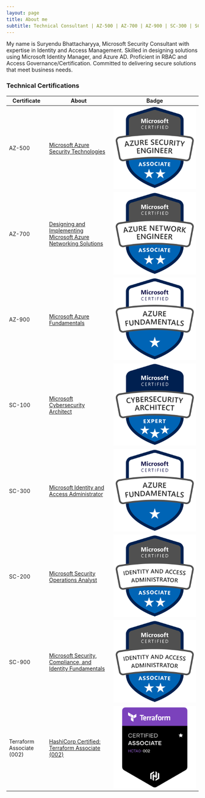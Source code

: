 ```yaml
---
layout: page
title: About me
subtitle: Technical Consultant | AZ-500 | AZ-700 | AZ-900 | SC-300 | SC-200 | SC-900 | SC-100 | Terraform Associate (002)
---
```


My name is Suryendu Bhattacharyya, Microsoft Security Consultant with expertise in Identity and Access Management. Skilled in designing solutions using Microsoft Identity Manager, and Azure AD. Proficient in RBAC and Access Governance/Certification. Committed to delivering secure solutions that meet business needs. 


### **Technical Certifications**  

|Certificate|About|Badge|
|----------|----------|----------|
| AZ-500 | [Microsoft Azure Security Technologies](https://www.credly.com/badges/8155c309-5601-4025-bf2d-a9bcd7812f06/public_url) |![Microsoft Azure Security Technologies](/assets/img/microsoft-certified-azure-security-engineer-associate.png)
| AZ-700 | [Designing and Implementing Microsoft Azure Networking Solutions](https://www.credly.com/badges/e6be01c9-d496-4bd7-933a-30298925d1f3/public_url) |![Microsoft Azure Security Technologies](/assets/img/microsoft-certified-azure-network-engineer-associate.png)
| AZ-900 | [Microsoft Azure Fundamentals](https://www.credly.com/badges/cd8fd27c-123b-4d71-9a9d-eb35557ffa4a/public_url) |![Microsoft Azure Fundamentals](/assets/img/microsoft-certified-azure-fundamentals.png)
| SC-100 | [Microsoft Cybersecurity Architect](https://www.credly.com/badges/9ba243ae-7f58-402d-ac76-2a91f4d25eb5/public_url) |![Microsoft Cybersecurity Architec](/assets/img/microsoft-certified-cybersecurity-architect-expert.png)
| SC-300 | [Microsoft Identity and Access Administrator](https://www.credly.com/badges/f6634505-ef63-4d42-a893-81fef31dbbe4/public_url) |![Microsoft Identity and Access Administrator](/assets/img/microsoft-certified-azure-fundamentals.png)
| SC-200 | [Microsoft Security Operations Analyst](https://www.credly.com/badges/dc3aacf7-e085-47cd-8bb7-f79ea8788288/public_url) |![Microsoft Azure Fundamentals](/assets/img/microsoft-certified-identity-and-access-administrator-associate.png)
| SC-900 | [Microsoft Security, Compliance, and Identity Fundamentals](https://www.credly.com/badges/e5f11bc6-76af-4a9c-ae0e-9d31f39e6828/public_url) |![Microsoft Security, Compliance, and Identity Fundamentals](/assets/img/microsoft-certified-identity-and-access-administrator-associate.png)
| Terraform Associate (002) | [HashiCorp Certified: Terraform Associate (002)](https://www.credly.com/badges/10adc31c-cd4e-4291-b5d4-3a8f54a7838c) |![HashiCorp Certified: Terraform Associate (002)](/assets/img/hashicorp-certified-terraform-associate-002.png)






